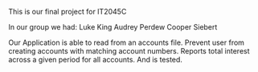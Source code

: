 This is our final project for IT2045C

In our group we had:
Luke King
Audrey Perdew
Cooper Siebert

Our Application is able to read from an accounts file. 
Prevent user from creating accounts with matching account numbers.
Reports total interest across a given period for all accounts.
And is tested.
